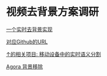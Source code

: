 # 视频去背景方案调研

[一个实时去背景实现](https://medium.com/@jmlbeaujour/real-time-matting-of-webcam-video-on-the-browser-part-1-2c71a330ed08)

[对应Github的URL](https://github.com/jmlb/insight_project)

[↑的相关项目: 移动设备中的实时语义分割](https://github.com/akirasosa/mobile-semantic-segmentation)

[Agora 背景移除](https://webrtc.ventures/2020/01/ai-in-webrtc-background-removal-with-tensorflow-in-an-agora-video-chat-2/)





